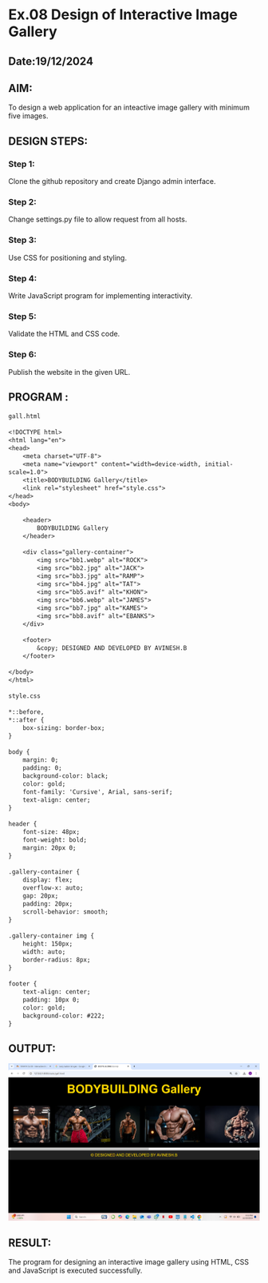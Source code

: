 # Ex.08 Design of Interactive Image Gallery
## Date:19/12/2024

## AIM:
To design a web application for an inteactive image gallery with minimum five images.

## DESIGN STEPS:

### Step 1:
Clone the github repository and create Django admin interface.

### Step 2:
Change settings.py file to allow request from all hosts.

### Step 3:
Use CSS for positioning and styling.

### Step 4:
Write JavaScript program for implementing interactivity.

### Step 5:
Validate the HTML and CSS code.

### Step 6:
Publish the website in the given URL.

## PROGRAM :
```
gall.html

<!DOCTYPE html>
<html lang="en">
<head>
    <meta charset="UTF-8">
    <meta name="viewport" content="width=device-width, initial-scale=1.0">
    <title>BODYBUILDING Gallery</title>
    <link rel="stylesheet" href="style.css">
</head>
<body>

    <header>
        BODYBUILDING Gallery
    </header>

    <div class="gallery-container">
        <img src="bb1.webp" alt="ROCK">
        <img src="bb2.jpg" alt="JACK">
        <img src="bb3.jpg" alt="RAMP">
        <img src="bb4.jpg" alt="TAT">
        <img src="bb5.avif" alt="KHON">
        <img src="bb6.webp" alt="JAMES">
        <img src="bb7.jpg" alt="KAMES">
        <img src="bb8.avif" alt="EBANKS">
    </div>

    <footer>
        &copy; DESIGNED AND DEVELOPED BY AVINESH.B
    </footer>

</body>
</html>

style.css

*::before,
*::after {
    box-sizing: border-box;
}

body {
    margin: 0;
    padding: 0;
    background-color: black;
    color: gold;
    font-family: 'Cursive', Arial, sans-serif;
    text-align: center;
}

header {
    font-size: 48px;
    font-weight: bold;
    margin: 20px 0;
}

.gallery-container {
    display: flex;
    overflow-x: auto;
    gap: 20px;
    padding: 20px;
    scroll-behavior: smooth;
}

.gallery-container img {
    height: 150px;
    width: auto;
    border-radius: 8px;
}

footer {
    text-align: center;
    padding: 10px 0;
    color: gold;
    background-color: #222;
}

```
## OUTPUT:
![alt text](ss1.png)
## RESULT:
The program for designing an interactive image gallery using HTML, CSS and JavaScript is executed successfully.
